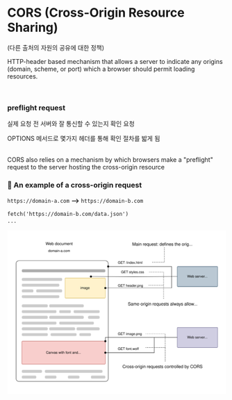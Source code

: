 # CORS (Cross-Origin Resource Sharing)

(다른 출처의 자원의 공유에 대한 정책)


HTTP-header based mechanism that allows a server to indicate any origins (domain, scheme, or port)
which a browser should permit loading resources.

<br>

### preflight request 

실제 요청 전 서버와 잘 통신할 수 있는지 확인 요청

OPTIONS 메서드로 몇가지 헤더를 통해 확인 절차를 밟게 됨

<br>
CORS also relies on a mechanism by which browsers make a "preflight" request to the server hosting the cross-origin resource



### 📌 An example of a cross-origin request

`https://domain-a.com` **-->** `https://domain-b.com`

```
fetch('https://domain-b.com/data.json') 
...
```

![fetch-cors](./images/fetching-page-cors.svg)


